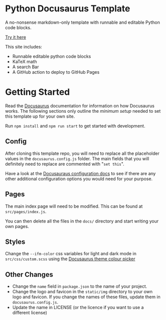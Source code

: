# Python Docusaurus Template

A no-nonsense markdown-only template with runnable and editable Python code
blocks.

[Try it here](https://james-ansley.github.io/python-docusaurus-template/)


This site includes:

- Runnable editable python code blocks
- KaTeX math
- A search Bar
- A GitHub action to deploy to GitHub Pages


# Getting Started

Read the [Docusaurus](https://docusaurus.io/) documentation for information
on how Docusaurus works. The following sections only outline the _minimum
setup_ needed to set this template up for your own site.

Run `npm install` and `npm run start` to get started with development.

## Config

After cloning this template repo, you will need to replace all the
placeholder values in the `docusaurus.config.js` folder. The main fields
that you will definitely need to replace are commented with "`set this`".

Have a look at the
[Docusauraus configuration docs](https://docusaurus.io/docs/api/docusaurus-config)
to see if there are any other additional configuration options you would
need for your purpose.

## Pages

The main index page will need to be modified. This can be found at
`src/pages/index.js`.

You can then delete all the files in the `docs/` directory and start writing
your own pages.

## Styles

Change the `--ifm-color` css variables for light and dark mode in
`src/css/custom.scss` using
the [Docusaurus theme colour picker](https://docusaurus.io/docs/styling-layout#styling-your-site-with-infima)

## Other Changes

- Change the `name` field in `package.json` to the name of your project.
- Change the logo and favicon in the `static/img` directory to your own logo
  and favicon. If you change the names of these files, update them
  in `docusaurus.config.js`.
- Update the name in LICENSE (or the licence if you want to use a different
  license)
